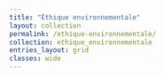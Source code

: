 ```yaml
---
title: "Éthique environnementale"
layout: collection
permalink: /ethique-environnementale/
collection: ethique_environnementale
entries_layout: grid
classes: wide
---
```


